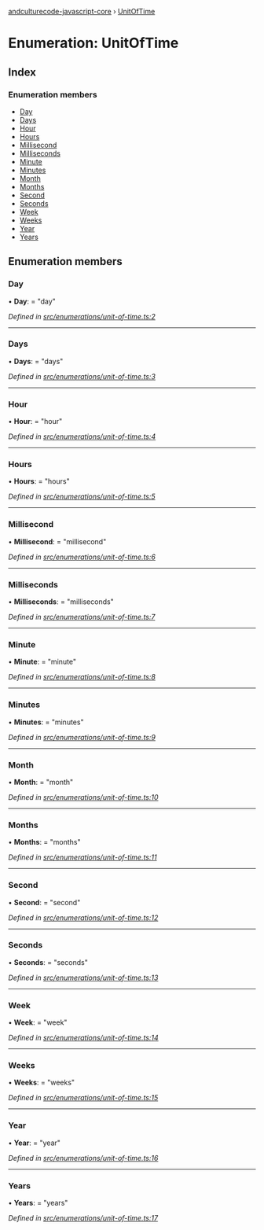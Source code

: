 [andculturecode-javascript-core](../README.md) › [UnitOfTime](unitoftime.md)

# Enumeration: UnitOfTime

## Index

### Enumeration members

* [Day](unitoftime.md#day)
* [Days](unitoftime.md#days)
* [Hour](unitoftime.md#hour)
* [Hours](unitoftime.md#hours)
* [Millisecond](unitoftime.md#millisecond)
* [Milliseconds](unitoftime.md#milliseconds)
* [Minute](unitoftime.md#minute)
* [Minutes](unitoftime.md#minutes)
* [Month](unitoftime.md#month)
* [Months](unitoftime.md#months)
* [Second](unitoftime.md#second)
* [Seconds](unitoftime.md#seconds)
* [Week](unitoftime.md#week)
* [Weeks](unitoftime.md#weeks)
* [Year](unitoftime.md#year)
* [Years](unitoftime.md#years)

## Enumeration members

###  Day

• **Day**: = "day"

*Defined in [src/enumerations/unit-of-time.ts:2](https://github.com/AndcultureCode/AndcultureCode.JavaScript.Core/blob/05570a8/src/enumerations/unit-of-time.ts#L2)*

___

###  Days

• **Days**: = "days"

*Defined in [src/enumerations/unit-of-time.ts:3](https://github.com/AndcultureCode/AndcultureCode.JavaScript.Core/blob/05570a8/src/enumerations/unit-of-time.ts#L3)*

___

###  Hour

• **Hour**: = "hour"

*Defined in [src/enumerations/unit-of-time.ts:4](https://github.com/AndcultureCode/AndcultureCode.JavaScript.Core/blob/05570a8/src/enumerations/unit-of-time.ts#L4)*

___

###  Hours

• **Hours**: = "hours"

*Defined in [src/enumerations/unit-of-time.ts:5](https://github.com/AndcultureCode/AndcultureCode.JavaScript.Core/blob/05570a8/src/enumerations/unit-of-time.ts#L5)*

___

###  Millisecond

• **Millisecond**: = "millisecond"

*Defined in [src/enumerations/unit-of-time.ts:6](https://github.com/AndcultureCode/AndcultureCode.JavaScript.Core/blob/05570a8/src/enumerations/unit-of-time.ts#L6)*

___

###  Milliseconds

• **Milliseconds**: = "milliseconds"

*Defined in [src/enumerations/unit-of-time.ts:7](https://github.com/AndcultureCode/AndcultureCode.JavaScript.Core/blob/05570a8/src/enumerations/unit-of-time.ts#L7)*

___

###  Minute

• **Minute**: = "minute"

*Defined in [src/enumerations/unit-of-time.ts:8](https://github.com/AndcultureCode/AndcultureCode.JavaScript.Core/blob/05570a8/src/enumerations/unit-of-time.ts#L8)*

___

###  Minutes

• **Minutes**: = "minutes"

*Defined in [src/enumerations/unit-of-time.ts:9](https://github.com/AndcultureCode/AndcultureCode.JavaScript.Core/blob/05570a8/src/enumerations/unit-of-time.ts#L9)*

___

###  Month

• **Month**: = "month"

*Defined in [src/enumerations/unit-of-time.ts:10](https://github.com/AndcultureCode/AndcultureCode.JavaScript.Core/blob/05570a8/src/enumerations/unit-of-time.ts#L10)*

___

###  Months

• **Months**: = "months"

*Defined in [src/enumerations/unit-of-time.ts:11](https://github.com/AndcultureCode/AndcultureCode.JavaScript.Core/blob/05570a8/src/enumerations/unit-of-time.ts#L11)*

___

###  Second

• **Second**: = "second"

*Defined in [src/enumerations/unit-of-time.ts:12](https://github.com/AndcultureCode/AndcultureCode.JavaScript.Core/blob/05570a8/src/enumerations/unit-of-time.ts#L12)*

___

###  Seconds

• **Seconds**: = "seconds"

*Defined in [src/enumerations/unit-of-time.ts:13](https://github.com/AndcultureCode/AndcultureCode.JavaScript.Core/blob/05570a8/src/enumerations/unit-of-time.ts#L13)*

___

###  Week

• **Week**: = "week"

*Defined in [src/enumerations/unit-of-time.ts:14](https://github.com/AndcultureCode/AndcultureCode.JavaScript.Core/blob/05570a8/src/enumerations/unit-of-time.ts#L14)*

___

###  Weeks

• **Weeks**: = "weeks"

*Defined in [src/enumerations/unit-of-time.ts:15](https://github.com/AndcultureCode/AndcultureCode.JavaScript.Core/blob/05570a8/src/enumerations/unit-of-time.ts#L15)*

___

###  Year

• **Year**: = "year"

*Defined in [src/enumerations/unit-of-time.ts:16](https://github.com/AndcultureCode/AndcultureCode.JavaScript.Core/blob/05570a8/src/enumerations/unit-of-time.ts#L16)*

___

###  Years

• **Years**: = "years"

*Defined in [src/enumerations/unit-of-time.ts:17](https://github.com/AndcultureCode/AndcultureCode.JavaScript.Core/blob/05570a8/src/enumerations/unit-of-time.ts#L17)*
